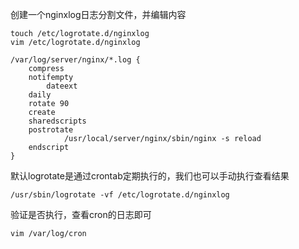 创建一个nginxlog日志分割文件，并编辑内容

```
touch /etc/logrotate.d/nginxlog
vim /etc/logrotate.d/nginxlog
```
```
/var/log/server/nginx/*.log {
	compress
	notifempty
        dateext
	daily
	rotate 90
	create
	sharedscripts
	postrotate
        	/usr/local/server/nginx/sbin/nginx -s reload
	endscript
}
``` 

默认logrotate是通过crontab定期执行的，我们也可以手动执行查看结果
```
/usr/sbin/logrotate -vf /etc/logrotate.d/nginxlog 
```


验证是否执行，查看cron的日志即可


```
vim /var/log/cron
```
